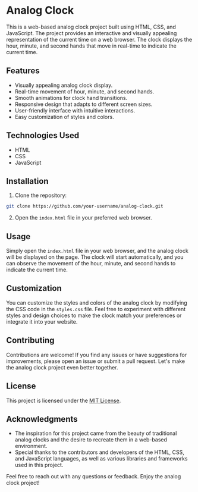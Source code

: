# Analog Clock

This is a web-based analog clock project built using HTML, CSS, and JavaScript. The project provides an interactive and visually appealing representation of the current time on a web browser. The clock displays the hour, minute, and second hands that move in real-time to indicate the current time.


## Features

- Visually appealing analog clock display.
- Real-time movement of hour, minute, and second hands.
- Smooth animations for clock hand transitions.
- Responsive design that adapts to different screen sizes.
- User-friendly interface with intuitive interactions.
- Easy customization of styles and colors.

## Technologies Used

- HTML
- CSS
- JavaScript

## Installation

1. Clone the repository:

```bash
git clone https://github.com/your-username/analog-clock.git
```

2. Open the `index.html` file in your preferred web browser.

## Usage

Simply open the `index.html` file in your web browser, and the analog clock will be displayed on the page. The clock will start automatically, and you can observe the movement of the hour, minute, and second hands to indicate the current time.

## Customization

You can customize the styles and colors of the analog clock by modifying the CSS code in the `styles.css` file. Feel free to experiment with different styles and design choices to make the clock match your preferences or integrate it into your website.


## Contributing

Contributions are welcome! If you find any issues or have suggestions for improvements, please open an issue or submit a pull request. Let's make the analog clock project even better together.

## License

This project is licensed under the [MIT License](LICENSE).

## Acknowledgments

- The inspiration for this project came from the beauty of traditional analog clocks and the desire to recreate them in a web-based environment.
- Special thanks to the contributors and developers of the HTML, CSS, and JavaScript languages, as well as various libraries and frameworks used in this project.

Feel free to reach out with any questions or feedback. Enjoy the analog clock project!
